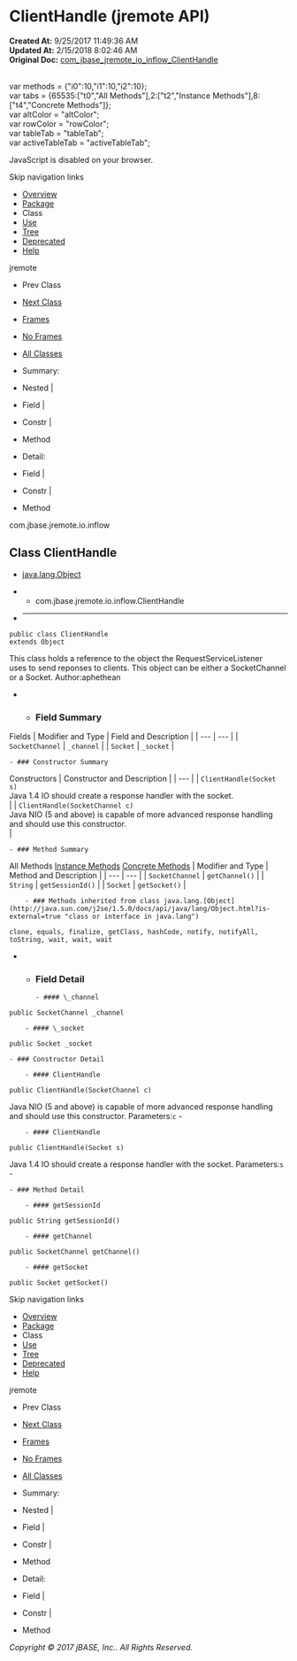 # ClientHandle (jremote   API)

**Created At:** 9/25/2017 11:49:36 AM  
**Updated At:** 2/15/2018 8:02:46 AM  
**Original Doc:** [com_jbase_jremote_io_inflow_ClientHandle](https://docs.jbase.com/39256-inflow/com_jbase_jremote_io_inflow_ClientHandle)  

<!--<br>    try {<br>        if (location.href.indexOf('is-external=true') == -1) {<br>            parent.document.title="ClientHandle (jremote   API)";<br>        }<br>    }<br>    catch(err) {<br>    }<br>//--><br>var methods = {"i0":10,"i1":10,"i2":10};<br>var tabs = {65535:["t0","All Methods"],2:["t2","Instance Methods"],8:["t4","Concrete Methods"]};<br>var altColor = "altColor";<br>var rowColor = "rowColor";<br>var tableTab = "tableTab";<br>var activeTableTab = "activeTableTab";
JavaScript is disabled on your browser.

Skip navigation links

- [Overview](../../../../../overview-summary.html)
- [Package](./../com.jbase.jremote.io.inflow-%28jremote---api%29)
- Class
- [Use](./../class-use/uses-of-class-com.jbase.jremote.io.inflow.clienthandle-%28jremote---api%29)
- [Tree](./../com.jbase.jremote.io.inflow-class-hierarchy-%28jremote---api%29)
- [Deprecated](../../../../../deprecated-list.html)
- [Help](../../../../../help-doc.html)


jremote <br>

- Prev Class
- [Next Class](./../pendingchange-%28jremote---api%29 "class in com.jbase.jremote.io.inflow")


- [Frames](./.)
- [No Frames](./.)


- [All Classes](../../../../../allclasses-noframe.html)


<!--<br>  allClassesLink = document.getElementById("allclasses\_navbar\_top");<br>  if(window==top) {<br>    allClassesLink.style.display = "block";<br>  }<br>  else {<br>    allClassesLink.style.display = "none";<br>  }<br>  //-->

- Summary:
- Nested |
- Field |
- Constr |
- Method


- Detail:
- Field |
- Constr |
- Method

com.jbase.jremote.io.inflow

## Class ClientHandle

- [java.lang.Object](http://java.sun.com/j2se/1.5.0/docs/api/java/lang/Object.html?is-external=true "class or interface in java.lang")
- - com.jbase.jremote.io.inflow.ClientHandle


- * * *


```
public class ClientHandle
extends Object
```

This class holds a reference to the object the RequestServiceListener<br> uses to send reponses to clients.  This object can be either a SocketChannel<br> or a Socket.
Author:aphethean

- - ### Field Summary


Fields | Modifier and Type | Field and Description |
| --- | --- |
| `SocketChannel` | `_channel`  |
| `Socket` | `_socket`  |


    - ### Constructor Summary


Constructors | Constructor and Description |
| --- |
| `ClientHandle(Socket s)`<br>Java 1.4 IO should create a response handler with the socket.<br> |
| `ClientHandle(SocketChannel c)`<br>Java NIO (5 and above) is capable of more advanced response handling<br> and should use this constructor.<br> |


    - ### Method Summary


All Methods [Instance Methods](javascript:show%282%29;) [Concrete Methods](javascript:show%288%29;) | Modifier and Type | Method and Description |
| --- | --- |
| `SocketChannel` | `getChannel()`  |
| `String` | `getSessionId()`  |
| `Socket` | `getSocket()`  |


        - ### Methods inherited from class java.lang.[Object](http://java.sun.com/j2se/1.5.0/docs/api/java/lang/Object.html?is-external=true "class or interface in java.lang")
`clone, equals, finalize, getClass, hashCode, notify, notifyAll, toString, wait, wait, wait`

- - ### Field Detail

        - #### \_channel

```
public SocketChannel _channel
```


        - #### \_socket

```
public Socket _socket
```


    - ### Constructor Detail

        - #### ClientHandle

```
public ClientHandle(SocketChannel c)
```

Java NIO (5 and above) is capable of more advanced response handling<br> and should use this constructor.
Parameters:`c` -


        - #### ClientHandle

```
public ClientHandle(Socket s)
```

Java 1.4 IO should create a response handler with the socket.
Parameters:`s` -


    - ### Method Detail

        - #### getSessionId

```
public String getSessionId()
```


        - #### getChannel

```
public SocketChannel getChannel()
```


        - #### getSocket

```
public Socket getSocket()
```

Skip navigation links

- [Overview](../../../../../overview-summary.html)
- [Package](./../com.jbase.jremote.io.inflow-%28jremote---api%29)
- Class
- [Use](./../class-use/uses-of-class-com.jbase.jremote.io.inflow.clienthandle-%28jremote---api%29)
- [Tree](./../com.jbase.jremote.io.inflow-class-hierarchy-%28jremote---api%29)
- [Deprecated](../../../../../deprecated-list.html)
- [Help](../../../../../help-doc.html)


jremote <br>

- Prev Class
- [Next Class](./../pendingchange-%28jremote---api%29 "class in com.jbase.jremote.io.inflow")


- [Frames](./.)
- [No Frames](./.)


- [All Classes](../../../../../allclasses-noframe.html)


<!--<br>  allClassesLink = document.getElementById("allclasses\_navbar\_bottom");<br>  if(window==top) {<br>    allClassesLink.style.display = "block";<br>  }<br>  else {<br>    allClassesLink.style.display = "none";<br>  }<br>  //-->

- Summary:
- Nested |
- Field |
- Constr |
- Method


- Detail:
- Field |
- Constr |
- Method

*Copyright © 2017 jBASE, Inc.. All Rights Reserved.*
